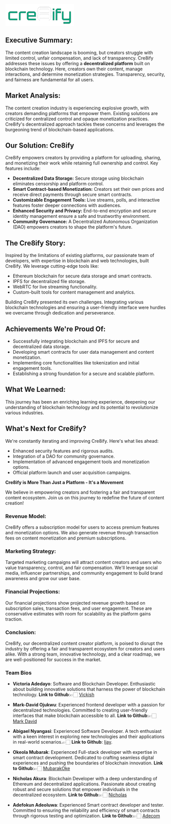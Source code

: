 ![Cre8ifyLogo](frontend-material/Cre8ifyLogo.png)

## Executive Summary:

The content creation landscape is booming, but creators struggle with limited control, unfair compensation, and lack of transparency. Cre8ify addresses these issues by offering a **decentralized platform** built on blockchain technology. Here, creators own their content, manage interactions, and determine monetization strategies. Transparency, security, and fairness are fundamental for all users.

## Market Analysis:

The content creation industry is experiencing explosive growth, with creators demanding platforms that empower them. Existing solutions are criticized for centralized control and opaque monetization practices. Cre8ify's decentralized approach tackles these concerns and leverages the burgeoning trend of blockchain-based applications.

## Our Solution: Cre8ify

Cre8ify empowers creators by providing a platform for uploading, sharing, and monetizing their work while retaining full ownership and control. Key features include:

- **Decentralized Data Storage:** Secure storage using blockchain eliminates censorship and platform control.
- **Smart Contract-based Monetization:** Creators set their own prices and receive direct payments through secure smart contracts.
- **Customizable Engagement Tools:** Live streams, polls, and interactive features foster deeper connections with audiences.
- **Enhanced Security and Privacy:** End-to-end encryption and secure identity management ensure a safe and trustworthy environment.
- **Community Governance:** A Decentralized Autonomous Organization (DAO) empowers creators to shape the platform's future.

## The Cre8ify Story:

Inspired by the limitations of existing platforms, our passionate team of developers, with expertise in blockchain and web technologies, built Cre8ify. We leverage cutting-edge tools like:

- Ethereum blockchain for secure data storage and smart contracts.
- IPFS for decentralized file storage.
- WebRTC for live streaming functionality.
- Custom-built tools for content management and analytics.

Building Cre8ify presented its own challenges. Integrating various blockchain technologies and ensuring a user-friendly interface were hurdles we overcame through dedication and perseverance.

## Achievements We're Proud Of:

- Successfully integrating blockchain and IPFS for secure and decentralized data storage.
- Developing smart contracts for user data management and content monetization.
- Implementing core functionalities like tokenization and initial engagement tools.
- Establishing a strong foundation for a secure and scalable platform.

## What We Learned:

This journey has been an enriching learning experience, deepening our understanding of blockchain technology and its potential to revolutionize various industries.

## What's Next for Cre8ify?

We're constantly iterating and improving Cre8ify. Here's what lies ahead:

- Enhanced security features and rigorous audits.
- Integration of a DAO for community governance.
- Implementation of advanced engagement tools and monetization options.
- Official platform launch and user acquisition campaigns.

**Cre8ify is More Than Just a Platform - It's a Movement**

We believe in empowering creators and fostering a fair and transparent content ecosystem. Join us on this journey to redefine the future of content creation!

### Revenue Model:

Cre8ify offers a subscription model for users to access premium features and monetization options. We also generate revenue through transaction fees on content monetization and premium subscriptions.

### Marketing Strategy:

Targeted marketing campaigns will attract content creators and users who value transparency, control, and fair compensation. We'll leverage social media, influencer partnerships, and community engagement to build brand awareness and grow our user base.

### Financial Projections:

Our financial projections show projected revenue growth based on subscription sales, transaction fees, and user engagement. These are conservative estimates with room for scalability as the platform gains traction.

### Conclusion:

Cre8ify, our decentralized content creator platform, is poised to disrupt the industry by offering a fair and transparent ecosystem for creators and users alike. With a strong team, innovative technology, and a clear roadmap, we are well-positioned for success in the market.

### Team Bios

- **Victoria Adedayo**: Software and Blockchain Developer. Enthusiastic about building innovative solutions that harness the power of blockchain technology. **Link to Github**:👉🏻 [Vickish](https://github.com/victoriaade)
- **Mark-David Ojukwu**: Experienced frontend developer with a passion for decentralized technologies. Committed to creating user-friendly interfaces that make blockchain accessible to all. **Link to Github**:👉🏻 [Mark David](https://github.com/markdavid000)
- **Abigael Nyangasi**: Experienced Software Developer. A tech enthusiast with a keen interest in exploring new technologies and their applications in real-world scenarios.👉🏻 **Link to Github**: [Ijay](https://github.com/IjayAbby).

- **Okeola Mubarak**: Experienced Full-stack developer with expertise in smart contract development. Dedicated to crafting seamless digital experiences and pushing the boundaries of blockchain innovation. **Link to Github**:👉🏻 [MubarakOke](https://github.com/MubarakOke)
- **Nicholas Akura**: Blockchain Developer with a deep understanding of Ethereum and decentralized applications. Passionate about creating robust and secure solutions that empower individuals in the decentralized ecosystem. **Link to Github**:👉🏻 [Nicholas](https://github.com/Ternder001)
- **Adefokun Adeoluwa**: Experienced Smart contract developer and tester. Committed to ensuring the reliability and efficiency of smart contracts through rigorous testing and optimization. **Link to Github**:👉🏻 [Adecom](https://github.com/Adecom16)
